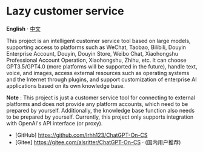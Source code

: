 # Lazy customer service   
**English** · [中文](README_CN.md) 

This project is an intelligent customer service tool based on large models, supporting access to platforms such as WeChat, Taobao, Bilibili, Douyin Enterprise Account, Douyin, Douyin Store, Weibo Chat, Xiaohongshu Professional Account Operation, Xiaohongshu, Zhihu, etc. It can choose GPT3.5/GPT4.0 (more platforms will be supported in the future), handle text, voice, and images, access external resources such as operating systems and the Internet through plugins, and support customization of enterprise AI applications based on its own knowledge base.

**Note** : This project is just a customer service tool for connecting to external platforms and does not provide any platform accounts, which need to be prepared by yourself. Additionally, the knowledge base function also needs to be prepared by yourself. Currently, this project only supports integration with OpenAI's API interface (or proxy).

* [GitHub] https://github.com/lrhh123/ChatGPT-On-CS
* [Gitee] https://gitee.com/alsritter/ChatGPT-On-CS · (国内用户推荐)


